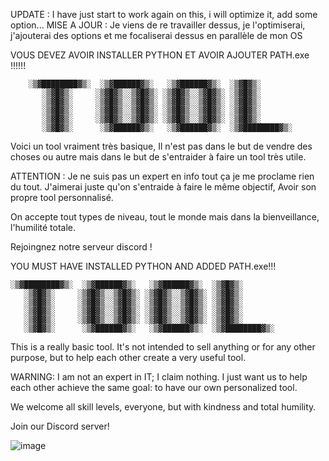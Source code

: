 UPDATE : I have just start to work again on this, i will optimize it, add some option...
MISE A JOUR : Je viens de re travailler dessus, je l'optimiserai, j'ajouterai des options et me focaliserai dessus en parallèle de mon OS




VOUS DEVEZ AVOIR INSTALLER PYTHON ET AVOIR AJOUTER PATH.exe !!!!!!

        
        ░▒▓████████▓▒░  ░▒▓██████▓▒░   ░▒▓██████▓▒░  ░▒▓█▓▒░              
           ░▒▓█▓▒░     ░▒▓█▓▒░░▒▓█▓▒░ ░▒▓█▓▒░░▒▓█▓▒░ ░▒▓█▓▒░              
           ░▒▓█▓▒░     ░▒▓█▓▒░░▒▓█▓▒░ ░▒▓█▓▒░░▒▓█▓▒░ ░▒▓█▓▒░              
           ░▒▓█▓▒░     ░▒▓█▓▒░░▒▓█▓▒░ ░▒▓█▓▒░░▒▓█▓▒░ ░▒▓█▓▒░              
           ░▒▓█▓▒░     ░▒▓█▓▒░░▒▓█▓▒░ ░▒▓█▓▒░░▒▓█▓▒░ ░▒▓█▓▒░              
           ░▒▓█▓▒░      ░▒▓██████▓▒░   ░▒▓██████▓▒░  ░▒▓████████▓▒░
Voici un tool vraiment très basique, Il n'est pas dans le but de vendre des choses ou autre mais dans le but de s'entraider à faire un tool très utile.

ATTENTION : Je ne suis pas un expert en info tout ça je me proclame rien du tout. J'aimerai juste qu'on s'entraide à faire le même objectif, Avoir son propre tool personnalisé.

On accepte tout types de niveau, tout le monde mais dans la bienveillance, l'humilité totale.

Rejoingnez notre serveur discord !



YOU MUST HAVE INSTALLED PYTHON AND ADDED PATH.exe!!!

    ░▒▓████████▓▒░  ░▒▓██████▓▒░   ░▒▓██████▓▒░  ░▒▓█▓▒░              
       ░▒▓█▓▒░     ░▒▓█▓▒░░▒▓█▓▒░ ░▒▓█▓▒░░▒▓█▓▒░ ░▒▓█▓▒░              
       ░▒▓█▓▒░     ░▒▓█▓▒░░▒▓█▓▒░ ░▒▓█▓▒░░▒▓█▓▒░ ░▒▓█▓▒░              
       ░▒▓█▓▒░     ░▒▓█▓▒░░▒▓█▓▒░ ░▒▓█▓▒░░▒▓█▓▒░ ░▒▓█▓▒░              
       ░▒▓█▓▒░     ░▒▓█▓▒░░▒▓█▓▒░ ░▒▓█▓▒░░▒▓█▓▒░ ░▒▓█▓▒░              
       ░▒▓█▓▒░      ░▒▓██████▓▒░   ░▒▓██████▓▒░  ░▒▓████████▓▒░
This is a really basic tool. It's not intended to sell anything or for any other purpose, but to help each other create a very useful tool.

WARNING: I am not an expert in IT; I claim nothing. I just want us to help each other achieve the same goal: to have our own personalized tool.

We welcome all skill levels, everyone, but with kindness and total humility.

Join our Discord server!



![image](https://github.com/user-attachments/assets/5f4a73e7-230d-4a66-a452-342b6c63f8f8)

